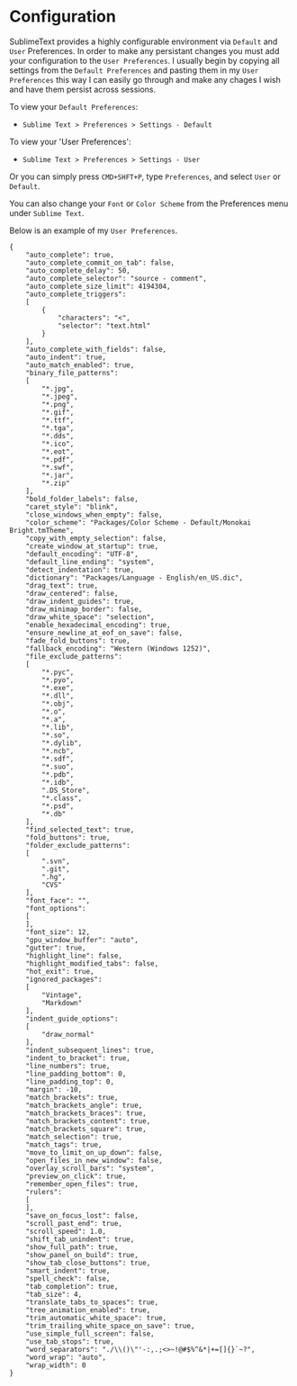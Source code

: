 Configuration
========

SublimeText provides a highly configurable environment via `Default` and `User` Preferences.  In order to make any persistant changes you must add your configuration to the `User Preferences`.  I usually begin by copying all settings from the `Default Preferences` and pasting them in my `User Preferences` this way I can easily go through and make any chages I wish and have them persist across sessions.

To view your `Default Preferences`:
- `Sublime Text > Preferences > Settings - Default`

To view your 'User Preferences':
- `Sublime Text > Preferences > Settings - User`

Or you can simply press `CMD+SHFT+P`, type `Preferences`, and select `User` or `Default`.

You can also change your `Font` or `Color Scheme` from the Preferences menu under `Sublime Text`.

Below is an example of my `User Preferences`.

```
{
    "auto_complete": true,
    "auto_complete_commit_on_tab": false,
    "auto_complete_delay": 50,
    "auto_complete_selector": "source - comment",
    "auto_complete_size_limit": 4194304,
    "auto_complete_triggers":
    [
        {
            "characters": "<",
            "selector": "text.html"
        }
    ],
    "auto_complete_with_fields": false,
    "auto_indent": true,
    "auto_match_enabled": true,
    "binary_file_patterns":
    [
        "*.jpg",
        "*.jpeg",
        "*.png",
        "*.gif",
        "*.ttf",
        "*.tga",
        "*.dds",
        "*.ico",
        "*.eot",
        "*.pdf",
        "*.swf",
        "*.jar",
        "*.zip"
    ],
    "bold_folder_labels": false,
    "caret_style": "blink",
    "close_windows_when_empty": false,
    "color_scheme": "Packages/Color Scheme - Default/Monokai Bright.tmTheme",
    "copy_with_empty_selection": false,
    "create_window_at_startup": true,
    "default_encoding": "UTF-8",
    "default_line_ending": "system",
    "detect_indentation": true,
    "dictionary": "Packages/Language - English/en_US.dic",
    "drag_text": true,
    "draw_centered": false,
    "draw_indent_guides": true,
    "draw_minimap_border": false,
    "draw_white_space": "selection",
    "enable_hexadecimal_encoding": true,
    "ensure_newline_at_eof_on_save": false,
    "fade_fold_buttons": true,
    "fallback_encoding": "Western (Windows 1252)",
    "file_exclude_patterns":
    [
        "*.pyc",
        "*.pyo",
        "*.exe",
        "*.dll",
        "*.obj",
        "*.o",
        "*.a",
        "*.lib",
        "*.so",
        "*.dylib",
        "*.ncb",
        "*.sdf",
        "*.suo",
        "*.pdb",
        "*.idb",
        ".DS_Store",
        "*.class",
        "*.psd",
        "*.db"
    ],
    "find_selected_text": true,
    "fold_buttons": true,
    "folder_exclude_patterns":
    [
        ".svn",
        ".git",
        ".hg",
        "CVS"
    ],
    "font_face": "",
    "font_options":
    [
    ],
    "font_size": 12,
    "gpu_window_buffer": "auto",
    "gutter": true,
    "highlight_line": false,
    "highlight_modified_tabs": false,
    "hot_exit": true,
    "ignored_packages":
    [
        "Vintage",
        "Markdown"
    ],
    "indent_guide_options":
    [
        "draw_normal"
    ],
    "indent_subsequent_lines": true,
    "indent_to_bracket": true,
    "line_numbers": true,
    "line_padding_bottom": 0,
    "line_padding_top": 0,
    "margin": -10,
    "match_brackets": true,
    "match_brackets_angle": true,
    "match_brackets_braces": true,
    "match_brackets_content": true,
    "match_brackets_square": true,
    "match_selection": true,
    "match_tags": true,
    "move_to_limit_on_up_down": false,
    "open_files_in_new_window": false,
    "overlay_scroll_bars": "system",
    "preview_on_click": true,
    "remember_open_files": true,
    "rulers":
    [
    ],
    "save_on_focus_lost": false,
    "scroll_past_end": true,
    "scroll_speed": 1.0,
    "shift_tab_unindent": true,
    "show_full_path": true,
    "show_panel_on_build": true,
    "show_tab_close_buttons": true,
    "smart_indent": true,
    "spell_check": false,
    "tab_completion": true,
    "tab_size": 4,
    "translate_tabs_to_spaces": true,
    "tree_animation_enabled": true,
    "trim_automatic_white_space": true,
    "trim_trailing_white_space_on_save": true,
    "use_simple_full_screen": false,
    "use_tab_stops": true,
    "word_separators": "./\\()\"'-:,.;<>~!@#$%^&*|+=[]{}`~?",
    "word_wrap": "auto",
    "wrap_width": 0
}

```